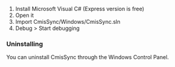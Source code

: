 1. Install Microsoft Visual C# (Express version is free)
2. Open it
3. Import CmisSync/Windows/CmisSync.sln
4. Debug > Start debugging


### Uninstalling

You can uninstall CmisSync through the Windows Control Panel.
